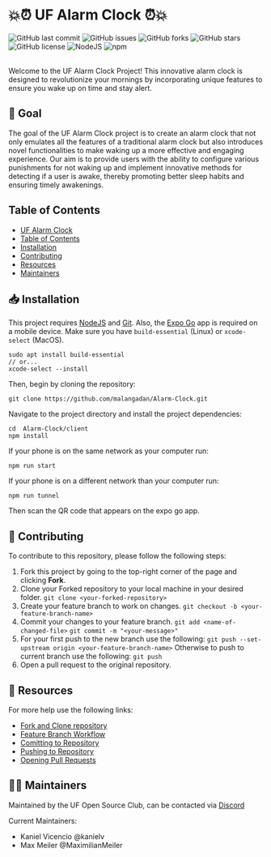 # 💥⏰ UF Alarm Clock ⏰💥

![GitHub last commit](https://img.shields.io/github/last-commit/ufosc/Alarm-Clock)
![GitHub issues](https://img.shields.io/github/issues/ufosc/Alarm-Clock)
![GitHub forks](https://img.shields.io/github/forks/ufosc/Alarm-Clock)
![GitHub stars](https://img.shields.io/github/stars/ufosc/Alarm-Clock)
![GitHub license](https://img.shields.io/github/license/ufosc/Alarm-Clock)
![NodeJS](https://img.shields.io/badge/node-%3E%3D%2012.0.0-brightgreen)
![npm](https://img.shields.io/npm/v/npm)

<br/>
Welcome to the UF Alarm Clock Project! This innovative alarm clock is designed to revolutionize your mornings by incorporating unique features to ensure you wake up on time and stay alert.

## 🚀 Goal

The goal of the UF Alarm Clock project is to create an alarm clock that not only emulates all the features of a traditional alarm clock but also introduces novel functionalities to make waking up a more effective and engaging experience. Our aim is to provide users with the ability to configure various punishments for not waking up and implement innovative methods for detecting if a user is awake, thereby promoting better sleep habits and ensuring timely awakenings.

## Table of Contents

- [UF Alarm Clock](#uf-alarm-clock)
- [Table of Contents](#table-of-contents)
- [Installation](#installation)
- [Contributing](#contributing)
- [Resources](#resources)
- [Maintainers](#maintainers)

## 📥 Installation

This project requires [NodeJS](https://nodejs.org/en/) and [Git](https://git-scm.com). Also, the [Expo Go](https://play.google.com/store/apps/details?id=host.exp.exponent&hl=en_US&gl=US) app is required on a mobile device. Make sure you have `build-essential` (Linux) or `xcode-select` (MacOS).

```
sudo apt install build-essential
// or...
xcode-select --install
```

Then, begin by cloning the repository:

```
git clone https://github.com/malangadan/Alarm-Clock.git
```

Navigate to the project directory and install the project dependencies:

```
cd  Alarm-Clock/client
npm install
```

If your phone is on the same network as your computer run:

```
npm run start
```

If your phone is on a different network than your computer run:

```
npm run tunnel
```

Then scan the QR code that appears on the expo go app.

## 🤝 Contributing

To contribute to this repository, please follow the following steps:

1. Fork this project by going to the top-right corner of the page and clicking **Fork**.
2. Clone your Forked repository to your local machine in your desired folder.
   `git clone <your-forked-repository>`
3. Create your feature branch to work on changes.
   `git checkout -b <your-feature-branch-name>`
4. Commit your changes to your feature branch.
   `git add <name-of-changed-file>`
   `git commit -m "<your-message>"`
5. For your first push to the new branch use the following:
   `git push --set-upstream origin <your-feature-branch-name>`
   Otherwise to push to current branch use the following:
   `git push`
6. Open a pull request to the original repository.

## 🔗 Resources

For more help use the following links:

- [Fork and Clone repository](https://docs.github.com/en/pull-requests/collaborating-with-pull-requests/working-with-forks/fork-a-repo)
- [Feature Branch Workflow](https://www.atlassian.com/git/tutorials/comparing-workflows/feature-branch-workflow)
- [Comitting to Repository](https://www.atlassian.com/git/tutorials/saving-changes/git-commit#:~:text=Commits%20can%20be%20thought%20of,committed%20to%20the%20local%20repository.)
- [Pushing to Repository](https://github.com/git-guides/git-push)
- [Opening Pull Requests](https://docs.github.com/en/pull-requests/collaborating-with-pull-requests/proposing-changes-to-your-work-with-pull-requests/creating-a-pull-request)

## 🧑‍💼 Maintainers

Maintained by the UF Open Source Club, can be contacted via [Discord](https://discord.gg/j9g5dqSVD8)

Current Maintainers:

- Kaniel Vicencio @kanielv
- Max Meiler @MaximilianMeiler
